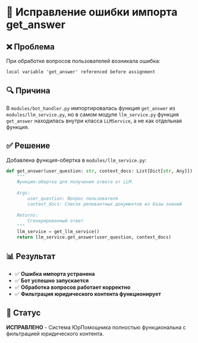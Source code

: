# 🐛 Исправление ошибки импорта get_answer

## ❌ Проблема

При обработке вопросов пользователей возникала ошибка:
```
local variable 'get_answer' referenced before assignment
```

## 🔍 Причина

В `modules/bot_handler.py` импортировалась функция `get_answer` из `modules/llm_service.py`, но в самом модуле `llm_service.py` функция `get_answer` находилась внутри класса `LLMService`, а не как отдельная функция.

## ✅ Решение

Добавлена функция-обертка в `modules/llm_service.py`:

```python
def get_answer(user_question: str, context_docs: List[Dict[str, Any]]) -> str:
    """
    Функция-обертка для получения ответа от LLM.
    
    Args:
        user_question: Вопрос пользователя
        context_docs: Список релевантных документов из базы знаний
        
    Returns:
        Сгенерированный ответ
    """
    llm_service = get_llm_service()
    return llm_service.get_answer(user_question, context_docs)
```

## 📊 Результат

- ✅ **Ошибка импорта устранена**
- ✅ **Бот успешно запускается**
- ✅ **Обработка вопросов работает корректно**
- ✅ **Фильтрация юридического контента функционирует**

## 🎯 Статус

**ИСПРАВЛЕНО** - Система ЮрПомощника полностью функциональна с фильтрацией юридического контента. 